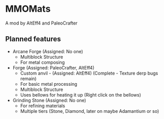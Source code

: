 MMOMats
=======

A mod by AltEff4 and PaleoCrafter

Planned features
----------------

- Arcane Forge (Assigned: No one)
  - Multiblock Structure
  - For metal composing
- Forge (Assigned: PaleoCrafter, AltEff4)
  - Custom anvil - (Assigned: AltEff4) (Complete - Texture derp bugs remain)
  - For basic metal processing
  - Multiblock Structure
  - Uses bellows for heating it up (Right click on the bellows)
- Grinding Stone (Assigned: No one)
  - For refining materials
  - Multiple tiers (Stone, Diamond, later on maybe Adamantium or so)
